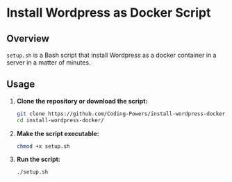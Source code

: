 # Install Wordpress as Docker Script

## Overview

`setup.sh` is a Bash script that install Wordpress as a docker container in a server in a matter of minutes.

## Usage

1. **Clone the repository or download the script:**
   ```bash
   git clone https://github.com/Coding-Powers/install-wordpress-docker.git
   cd install-wordpress-docker/
   ```
2. **Make the script executable:**
   ```bash
   chmod +x setup.sh
   ```
3. **Run the script:**
   ```bash
   ./setup.sh
   ```